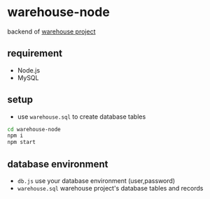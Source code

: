 # warehouse-node
backend of [warehouse project](https://github.com/thisnat/warehouse-spring)
## requirement
- Node.js
- MySQL
## setup
- use `warehouse.sql` to create database tables
```bash
cd warehouse-node
npm i
npm start
```
## database environment
- `db.js`  use your database environment (user,password)
- `warehouse.sql`  warehouse project's database tables and records
